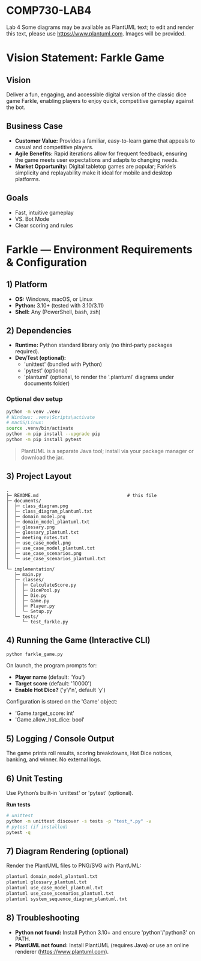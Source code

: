 # COMP730-LAB4
Lab 4
Some diagrams may be available as PlantUML text; to edit and render this text, please use https://www.plantuml.com. Images will be provided.

# Vision Statement: Farkle Game

## Vision
Deliver a fun, engaging, and accessible digital version of the classic dice game Farkle, enabling players to enjoy quick, competitive gameplay against the bot.

## Business Case
- **Customer Value:** Provides a familiar, easy-to-learn game that appeals to casual and competitive players.
- **Agile Benefits:** Rapid iterations allow for frequent feedback, ensuring the game meets user expectations and adapts to changing needs.
- **Market Opportunity:** Digital tabletop games are popular; Farkle’s simplicity and replayability make it ideal for mobile and desktop platforms.

## Goals
- Fast, intuitive gameplay
- VS. Bot Mode
- Clear scoring and rules

# Farkle — Environment Requirements & Configuration

## 1) Platform
- **OS:** Windows, macOS, or Linux
- **Python:** 3.10+ (tested with 3.10/3.11)
- **Shell:** Any (PowerShell, bash, zsh)

## 2) Dependencies
- **Runtime:** Python standard library only (no third‑party packages required).
- **Dev/Test (optional):**
  - 'unittest' (bundled with Python)
  - 'pytest' (optional)
  - 'plantuml' (optional, to render the '.plantuml' diagrams under documents folder)

### Optional dev setup
```bash
python -m venv .venv
# Windows: .venv\Scripts\activate
# macOS/Linux:
source .venv/bin/activate
python -m pip install --upgrade pip
python -m pip install pytest
```
> PlantUML is a separate Java tool; install via your package manager or download the jar.

## 3) Project Layout
```
.
├─ README.md                                 # this file
├─ documents/
│  ├─ class_diagram.png
│  ├─ class_diagram_plantuml.txt
│  ├─ domain_model.png
│  ├─ domain_model_plantuml.txt
│  ├─ glossary.png
│  ├─ glossary_plantuml.txt
│  ├─ meeting_notes.txt
│  ├─ use_case_model.png
│  ├─ use_case_model_plantuml.txt
│  ├─ use_case_scenarios.png
│  └─ use_case_scenarios_plantuml.txt
│
└─ implementation/
   ├─ main.py
   ├─ classes/
   │  ├─ CalculateScore.py
   │  ├─ DicePool.py
   │  ├─ Die.py
   │  ├─ Game.py
   │  ├─ Player.py
   │  └─ Setup.py
   └─ tests/
      └─ test_farkle.py
```

## 4) Running the Game (Interactive CLI)
```bash
python farkle_game.py
```
On launch, the program prompts for:
- **Player name** (default: 'You')
- **Target score** (default: '10000')
- **Enable Hot Dice?** ('y'/'n', default 'y')

Configuration is stored on the 'Game' object:
- 'Game.target_score: int'
- 'Game.allow_hot_dice: bool'

## 5) Logging / Console Output
The game prints roll results, scoring breakdowns, Hot Dice notices, banking, and winner. No external logs.

## 6) Unit Testing
Use Python’s built‑in 'unittest' or 'pytest' (optional).

**Run tests**
```bash
# unittest
python -m unittest discover -s tests -p "test_*.py" -v
# pytest (if installed)
pytest -q
```

## 7) Diagram Rendering (optional)
Render the PlantUML files to PNG/SVG with PlantUML:
```bash
plantuml domain_model_plantuml.txt
plantuml glossary_plantuml.txt
plantuml use_case_model_plantuml.txt
plantuml use_case_scenarios_plantuml.txt
plantuml system_sequence_diagram_plantuml.txt
```

## 8) Troubleshooting
- **Python not found:** Install Python 3.10+ and ensure 'python'/'python3' on PATH.
- **PlantUML not found:** Install PlantUML (requires Java) or use an online renderer (https://www.plantuml.com).
